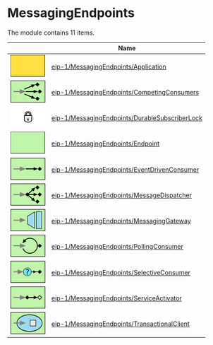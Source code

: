 # MessagingEndpoints

The module contains 11 items.



| |Name|
|:---:|---|
| ![illustration of eip-1/MessagingEndpoints/Application](../../eip-1/MessagingEndpoints/Application.png) | [eip-1/MessagingEndpoints/Application](../../eip-1/MessagingEndpoints/Application.md) |
| ![illustration of eip-1/MessagingEndpoints/CompetingConsumers](../../eip-1/MessagingEndpoints/CompetingConsumers.png) | [eip-1/MessagingEndpoints/CompetingConsumers](../../eip-1/MessagingEndpoints/CompetingConsumers.md) |
| ![illustration of eip-1/MessagingEndpoints/DurableSubscriberLock](../../eip-1/MessagingEndpoints/DurableSubscriberLock.png) | [eip-1/MessagingEndpoints/DurableSubscriberLock](../../eip-1/MessagingEndpoints/DurableSubscriberLock.md) |
| ![illustration of eip-1/MessagingEndpoints/Endpoint](../../eip-1/MessagingEndpoints/Endpoint.png) | [eip-1/MessagingEndpoints/Endpoint](../../eip-1/MessagingEndpoints/Endpoint.md) |
| ![illustration of eip-1/MessagingEndpoints/EventDrivenConsumer](../../eip-1/MessagingEndpoints/EventDrivenConsumer.png) | [eip-1/MessagingEndpoints/EventDrivenConsumer](../../eip-1/MessagingEndpoints/EventDrivenConsumer.md) |
| ![illustration of eip-1/MessagingEndpoints/MessageDispatcher](../../eip-1/MessagingEndpoints/MessageDispatcher.png) | [eip-1/MessagingEndpoints/MessageDispatcher](../../eip-1/MessagingEndpoints/MessageDispatcher.md) |
| ![illustration of eip-1/MessagingEndpoints/MessagingGateway](../../eip-1/MessagingEndpoints/MessagingGateway.png) | [eip-1/MessagingEndpoints/MessagingGateway](../../eip-1/MessagingEndpoints/MessagingGateway.md) |
| ![illustration of eip-1/MessagingEndpoints/PollingConsumer](../../eip-1/MessagingEndpoints/PollingConsumer.png) | [eip-1/MessagingEndpoints/PollingConsumer](../../eip-1/MessagingEndpoints/PollingConsumer.md) |
| ![illustration of eip-1/MessagingEndpoints/SelectiveConsumer](../../eip-1/MessagingEndpoints/SelectiveConsumer.png) | [eip-1/MessagingEndpoints/SelectiveConsumer](../../eip-1/MessagingEndpoints/SelectiveConsumer.md) |
| ![illustration of eip-1/MessagingEndpoints/ServiceActivator](../../eip-1/MessagingEndpoints/ServiceActivator.png) | [eip-1/MessagingEndpoints/ServiceActivator](../../eip-1/MessagingEndpoints/ServiceActivator.md) |
| ![illustration of eip-1/MessagingEndpoints/TransactionalClient](../../eip-1/MessagingEndpoints/TransactionalClient.png) | [eip-1/MessagingEndpoints/TransactionalClient](../../eip-1/MessagingEndpoints/TransactionalClient.md) |



